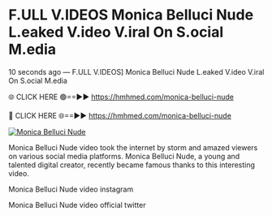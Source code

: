 # F.ULL V.IDEOS Monica Belluci Nude L.eaked V.ideo V.iral On S.ocial M.edia

10 seconds ago — F.ULL V.IDEOS] Monica Belluci Nude L.eaked V.ideo V.iral On S.ocial M.edia

🌐 CLICK HERE 🟢==►► https://hmhmed.com/monica-belluci-nude

🔴 CLICK HERE 🌐==►► https://hmhmed.com/monica-belluci-nude

[![Monica Belluci Nude](https://i.imgur.com/dJHk4Zq.gif)](https://hmhmed.com/monica-belluci-nude)

Monica Belluci Nude video took the internet by storm and amazed viewers on various social media platforms. Monica Belluci Nude, a young and talented digital creator, recently became famous thanks to this interesting video.

Monica Belluci Nude video instagram

Monica Belluci Nude video official twitter